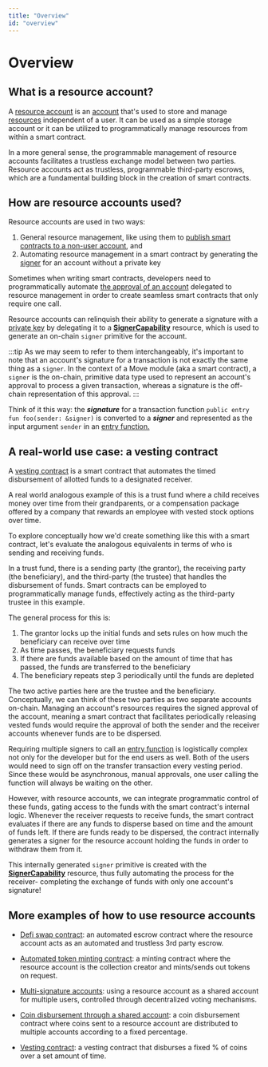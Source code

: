 ```yaml
---
title: "Overview"
id: "overview"
---
```


# Overview

## What is a resource account?

A [resource account](../../move/move-on-aptos/resource-accounts.md) is an [account](../../concepts/accounts/) that's used to store and manage [resources](../../concepts/resources/) independent of a user. It can be used as a simple storage account or it can be utilized to programmatically manage resources from within a smart contract. 

In a more general sense, the programmable management of resource accounts facilitates a trustless exchange model between two parties. Resource accounts act as trustless, programmable third-party escrows, which are a fundamental building block in the creation of smart contracts.

## How are resource accounts used?

Resource accounts are used in two ways:

1. General resource management, like using them to [publish smart contracts to a non-user account](./managing-resource-accounts#publishing-modules-with-resource-accounts), and
2. Automating resource management in a smart contract by generating the [signer](../../move/book/signer.md) for an account without a private key

Sometimes when writing smart contracts, developers need to programmatically automate [the approval of an account](../../concepts/accounts.md#access-control-with-signers) delegated to resource management in order to create seamless smart contracts that only require one call.

Resource accounts can relinquish their ability to generate a signature with a [private key](https://en.wikipedia.org/wiki/Public-key_cryptography) by delegating it to a [**SignerCapability**](./managing-resource-accounts#using-a-signercapability) resource, which is used to generate an on-chain `signer` primitive for the account.

:::tip
As we may seem to refer to them interchangeably, it's important to note that an account's signature for a transaction is not exactly the same thing as a `signer`. In the context of a Move module (aka a smart contract), a `signer` is the on-chain, primitive data type used to represent an account's approval to process a given transaction, whereas a signature is the off-chain representation of this approval.
:::

Think of it this way: the ***signature*** for a transaction function `public entry fun foo(sender: &signer)` is converted to a ***signer*** and represented as the input argument `sender` in an [entry function.](../../move/book/functions#entry-modifier)

## A real-world use case: a vesting contract

A [vesting contract](https://github.com/aptos-labs/aptos-core/blob/49400cbf0bc63d5e86a54d0c0a1ee2b74c5ea7ec/aptos-move/framework/aptos-framework/sources/vesting.move#L929) is a smart contract that automates the timed disbursement of allotted funds to a designated receiver.

A real world analogous example of this is a trust fund where a child receives money over time from their grandparents, or a compensation package offered by a company that rewards an employee with vested stock options over time.

To explore conceptually how we'd create something like this with a smart contract, let's evaluate the analogous equivalents in terms of who is sending and receiving funds.

In a trust fund, there is a sending party (the grantor), the receiving party (the beneficiary), and the third-party (the trustee) that handles the disbursement of funds. Smart contracts can be employed to programmatically manage funds, effectively acting as the third-party trustee in this example.

The general process for this is:

1. The grantor locks up the initial funds and sets rules on how much the beneficiary can receive over time
2. As time passes, the beneficiary requests funds
3. If there are funds available based on the amount of time that has passed, the funds are transferred to the beneficiary
4. The beneficiary repeats step 3 periodically until the funds are depleted

The two active parties here are the trustee and the beneficiary. Conceptually, we can think of these two parties as two separate accounts on-chain. Managing an account's resources requires the signed approval of the account, meaning a smart contract that facilitates periodically releasing vested funds would require the approval of both the sender and the receiver accounts whenever funds are to be dispersed. 

Requiring multiple signers to call an [entry function](../../move/book/functions/#entry-modifier) is logistically complex not only for the developer but for the end users as well. Both of the users would need to sign off on the transfer transaction every vesting period. Since these would be asynchronous, manual approvals, one user calling the function will always be waiting on the other.

However, with resource accounts, we can integrate programmatic control of these funds, gating access to the funds with the smart contract's internal logic. Whenever the receiver requests to receive funds, the smart contract evaluates if there are any funds to disperse based on time and the amount of funds left. If there are funds ready to be dispersed, the contract internally generates a signer for the resource account holding the funds in order to withdraw them from it.

This internally generated `signer` primitive is created with the [**SignerCapability**](./managing-resource-accounts#using-a-signercapability) resource, thus fully automating the process for the receiver- completing the exchange of funds with only one account's signature!

## More examples of how to use resource accounts
- [Defi swap contract](https://github.com/aptos-labs/aptos-core/blob/c1d87b8a3f17059311d4bdf83b953d12c61c14c0/aptos-move/move-examples/resource_account/sources/simple_defi.move#L39): an automated escrow contract where the resource account acts as an automated and trustless 3rd party escrow.

- [Automated token minting contract](https://github.com/aptos-labs/aptos-core/blob/49400cbf0bc63d5e86a54d0c0a1ee2b74c5ea7ec/aptos-move/move-examples/post_mint_reveal_nft/sources/minting.move#L181C49-L181C65): a minting contract where the resource account is the collection creator and mints/sends out tokens on request.

- [Multi-signature accounts](https://github.com/aptos-labs/aptos-core/blob/4f9b69b6592f58e57691944b888461c2a93ffe7a/aptos-move/framework/aptos-framework/sources/multisig_account.move#L993): using a resource account as a shared account for multiple users, controlled through decentralized voting mechanisms.

- [Coin disbursement through a shared account](https://github.com/aptos-labs/aptos-core/blob/49400cbf0bc63d5e86a54d0c0a1ee2b74c5ea7ec/aptos-move/move-examples/shared_account/sources/shared_account.move#L48): a coin disbursement contract where coins sent to a resource account are distributed to multiple accounts according to a fixed percentage.
 
- [Vesting contract](https://github.com/aptos-labs/aptos-core/blob/49400cbf0bc63d5e86a54d0c0a1ee2b74c5ea7ec/aptos-move/framework/aptos-framework/sources/vesting.move#L929): a vesting contract that disburses a fixed % of coins over a set amount of time.
